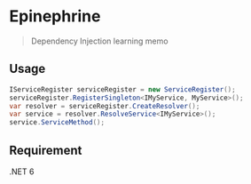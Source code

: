 # Epinephrine
> Dependency Injection learning memo

## Usage
```csharp
IServiceRegister serviceRegister = new ServiceRegister();
serviceRegister.RegisterSingleton<IMyService, MyService>();
var resolver = serviceRegister.CreateResolver();
var service = resolver.ResolveService<IMyService>();
service.ServiceMethod();
```

## Requirement
.NET 6
